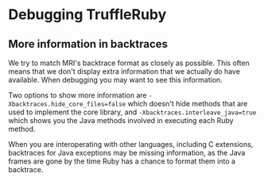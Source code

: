 # Debugging TruffleRuby

## More information in backtraces

We try to match MRI's backtrace format as closely as possible. This often means
that we don't display extra information that we actually do have available.
When debugging you may want to see this information.

Two options to show more information are `-Xbacktraces.hide_core_files=false`
which doesn't hide methods that are used to implement the core library, and
`-Xbacktraces.interleave_java=true` which shows you the Java methods involved in
executing each Ruby method.

When you are interoperating with other languages, including C extensions,
backtraces for Java exceptions may be missing information, as the Java frames
are gone by the time Ruby has a chance to format them into a backtrace.
